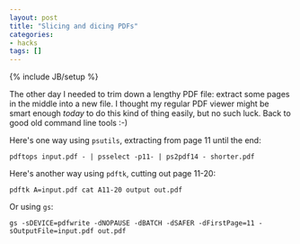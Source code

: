 ```yaml
---
layout: post
title: "Slicing and dicing PDFs"
categories:
- hacks
tags: []
---
```

{% include JB/setup %}

The other day I needed to trim down a lengthy PDF file:
extract some pages in the middle into a new file.
I thought my regular PDF viewer might be smart enough *today* to do this kind of thing easily,
but no such luck.
Back to good old command line tools :-)

Here's one way using `psutils`, extracting from page 11 until the end:

    pdftops input.pdf - | psselect -p11- | ps2pdf14 - shorter.pdf

Here's another way using `pdftk`, cutting out page 11-20:

    pdftk A=input.pdf cat A11-20 output out.pdf

Or using `gs`:

    gs -sDEVICE=pdfwrite -dNOPAUSE -dBATCH -dSAFER -dFirstPage=11 -sOutputFile=input.pdf out.pdf

